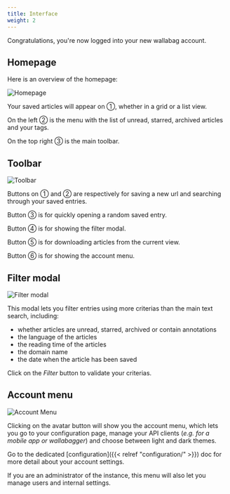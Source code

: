 ```yaml
---
title: Interface
weight: 2
---
```


Congratulations, you're now logged into your new wallabag account.

## Homepage

Here is an overview of the homepage:

![Homepage](../../img/user/wallabag_interface_homepage.png)

Your saved articles will appear on ①, whether in a grid or a list view.

On the left ② is the menu with the list of unread, starred, archived articles and your tags.

On the top right ③ is the main toolbar.

## Toolbar

![Toolbar](../../img/user/wallabag_interface_toolbar.png)

Buttons on ① and ② are respectively for saving a new url and searching through your saved entries.

Button ③ is for quickly opening a random saved entry.

Button ④ is for showing the filter modal.

Button ⑤ is for downloading articles from the current view.

Button ⑥ is for showing the account menu.

## Filter modal

![Filter modal](../../img/user/wallabag_interface_filter.png)

This modal lets you filter entries using more criterias than the main text search, including:

- whether articles are unread, starred, archived or contain annotations
- the language of the articles
- the reading time of the articles
- the domain name
- the date when the article has been saved

Click on the _Filter_ button to validate your criterias.

## Account menu

![Account Menu](../../img/user/wallabag_interface_account_menu.png)

Clicking on the avatar button will show you the account menu, which lets you go
to your configuration page, manage your API clients (_e.g. for a mobile app or
wallabagger_) and choose between light and dark themes.

Go to the dedicated [configuration]({{< relref "configuration/" >}}) doc for more detail about your account settings.

If you are an administrator of the instance, this menu will also let you manage
users and internal settings.
